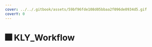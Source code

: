 ```yaml
---
cover: ../../.gitbook/assets/59bf96fde108d05bbaa2f096de0934d5.gif
coverY: 0
---
```


# 🎆 KLY\_Workflow

